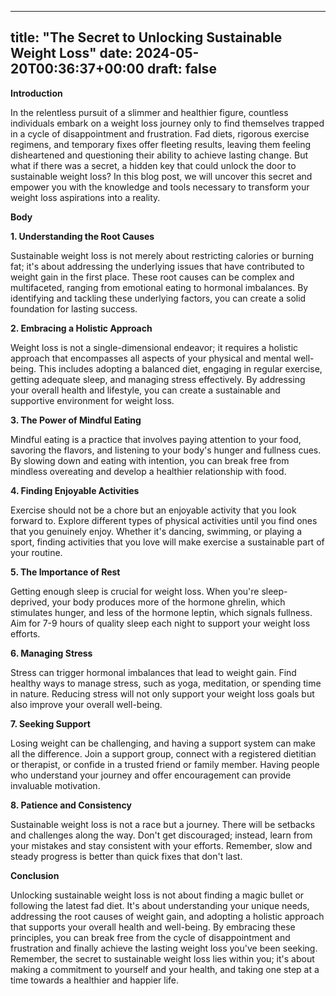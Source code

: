 
---
title: "The Secret to Unlocking Sustainable Weight Loss"
date: 2024-05-20T00:36:37+00:00
draft: false
---

**Introduction**

In the relentless pursuit of a slimmer and healthier figure, countless individuals embark on a weight loss journey only to find themselves trapped in a cycle of disappointment and frustration. Fad diets, rigorous exercise regimens, and temporary fixes offer fleeting results, leaving them feeling disheartened and questioning their ability to achieve lasting change. But what if there was a secret, a hidden key that could unlock the door to sustainable weight loss? In this blog post, we will uncover this secret and empower you with the knowledge and tools necessary to transform your weight loss aspirations into a reality.

**Body**

**1. Understanding the Root Causes**

Sustainable weight loss is not merely about restricting calories or burning fat; it's about addressing the underlying issues that have contributed to weight gain in the first place. These root causes can be complex and multifaceted, ranging from emotional eating to hormonal imbalances. By identifying and tackling these underlying factors, you can create a solid foundation for lasting success.

**2. Embracing a Holistic Approach**

Weight loss is not a single-dimensional endeavor; it requires a holistic approach that encompasses all aspects of your physical and mental well-being. This includes adopting a balanced diet, engaging in regular exercise, getting adequate sleep, and managing stress effectively. By addressing your overall health and lifestyle, you can create a sustainable and supportive environment for weight loss.

**3. The Power of Mindful Eating**

Mindful eating is a practice that involves paying attention to your food, savoring the flavors, and listening to your body's hunger and fullness cues. By slowing down and eating with intention, you can break free from mindless overeating and develop a healthier relationship with food.

**4. Finding Enjoyable Activities**

Exercise should not be a chore but an enjoyable activity that you look forward to. Explore different types of physical activities until you find ones that you genuinely enjoy. Whether it's dancing, swimming, or playing a sport, finding activities that you love will make exercise a sustainable part of your routine.

**5. The Importance of Rest**

Getting enough sleep is crucial for weight loss. When you're sleep-deprived, your body produces more of the hormone ghrelin, which stimulates hunger, and less of the hormone leptin, which signals fullness. Aim for 7-9 hours of quality sleep each night to support your weight loss efforts.

**6. Managing Stress**

Stress can trigger hormonal imbalances that lead to weight gain. Find healthy ways to manage stress, such as yoga, meditation, or spending time in nature. Reducing stress will not only support your weight loss goals but also improve your overall well-being.

**7. Seeking Support**

Losing weight can be challenging, and having a support system can make all the difference. Join a support group, connect with a registered dietitian or therapist, or confide in a trusted friend or family member. Having people who understand your journey and offer encouragement can provide invaluable motivation.

**8. Patience and Consistency**

Sustainable weight loss is not a race but a journey. There will be setbacks and challenges along the way. Don't get discouraged; instead, learn from your mistakes and stay consistent with your efforts. Remember, slow and steady progress is better than quick fixes that don't last.

**Conclusion**

Unlocking sustainable weight loss is not about finding a magic bullet or following the latest fad diet. It's about understanding your unique needs, addressing the root causes of weight gain, and adopting a holistic approach that supports your overall health and well-being. By embracing these principles, you can break free from the cycle of disappointment and frustration and finally achieve the lasting weight loss you've been seeking. Remember, the secret to sustainable weight loss lies within you; it's about making a commitment to yourself and your health, and taking one step at a time towards a healthier and happier life.